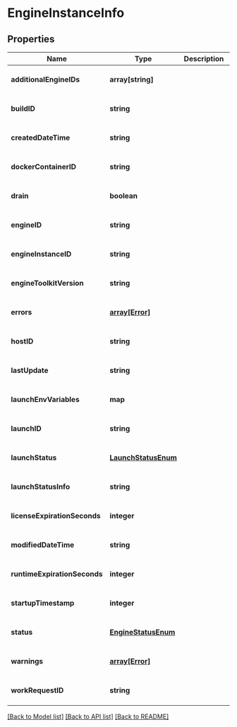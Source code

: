 # EngineInstanceInfo

## Properties
Name | Type | Description | Notes
------------ | ------------- | ------------- | -------------
**additionalEngineIDs** | **array[string]** |  | [optional] [default to null]
**buildID** | **string** |  | [optional] [default to null]
**createdDateTime** | **string** |  | [optional] [default to null]
**dockerContainerID** | **string** |  | [optional] [default to null]
**drain** | **boolean** |  | [optional] [default to null]
**engineID** | **string** |  | [optional] [default to null]
**engineInstanceID** | **string** |  | [optional] [default to null]
**engineToolkitVersion** | **string** |  | [optional] [default to null]
**errors** | [**array[Error]**](Error.md) |  | [optional] [default to null]
**hostID** | **string** |  | [optional] [default to null]
**lastUpdate** | **string** |  | [optional] [default to null]
**launchEnvVariables** | **map** |  | [optional] [default to null]
**launchID** | **string** |  | [optional] [default to null]
**launchStatus** | [**LaunchStatusEnum**](LaunchStatusEnum.md) |  | [optional] [default to null]
**launchStatusInfo** | **string** |  | [optional] [default to null]
**licenseExpirationSeconds** | **integer** |  | [optional] [default to null]
**modifiedDateTime** | **string** |  | [optional] [default to null]
**runtimeExpirationSeconds** | **integer** |  | [optional] [default to null]
**startupTimestamp** | **integer** |  | [optional] [default to null]
**status** | [**EngineStatusEnum**](EngineStatusEnum.md) |  | [optional] [default to null]
**warnings** | [**array[Error]**](Error.md) |  | [optional] [default to null]
**workRequestID** | **string** |  | [optional] [default to null]

[[Back to Model list]](../README.md#documentation-for-models) [[Back to API list]](../README.md#documentation-for-api-endpoints) [[Back to README]](../README.md)


